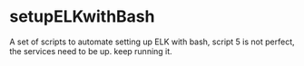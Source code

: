 # setupELKwithBash
A set of scripts to automate setting up ELK with bash, script 5 is not perfect, the services need to be up. keep  running it.
